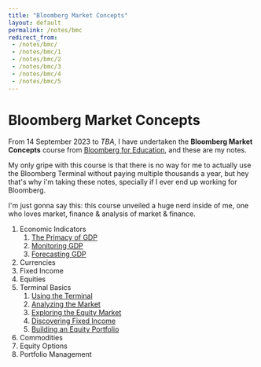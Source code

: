 ```yaml
---
title: "Bloomberg Market Concepts"
layout: default
permalink: /notes/bmc
redirect_from:
 - /notes/bmc/
 - /notes/bmc/1
 - /notes/bmc/2
 - /notes/bmc/3
 - /notes/bmc/4
 - /notes/bmc/5
---
```

# Bloomberg Market Concepts

From 14 September 2023 to _TBA_, I have undertaken the **Bloomberg Market Concepts** course from [Bloomberg for Education](https://portal.bloombergforeducation.com), and these are my notes. 

My only gripe with this course is that there is no way for me to actually use the Bloomberg Terminal without paying multiple thousands a year, but hey that's why i'm taking these notes, specially if I ever end up working for Bloomberg. 

I'm just gonna say this: this course unveiled a huge nerd inside of me, one who loves market, finance & analysis of market & finance. 

1. Economic Indicators
    1. [The Primacy of GDP](/notes/bmc/1/1)
    1. [Monitoring GDP](/notes/bmc/1/2)
    1. [Forecasting GDP](/notes/bmc/1/3)
1. Currencies
1. Fixed Income
1. Equities
1. Terminal Basics
    1. [Using the Terminal](/notes/bmc/5/1)
    1. [Analyzing the Market](/notes/bmc/5/2)
    1. [Exploring the Equity Market](/notes/bmc/5/3)
    1. [Discovering Fixed Income](/notes/bmc/5/4)
    1. [Building an Equity Portfolio](/notes/bmc/5/5)
1. Commodities 
1. Equity Options 
1. Portfolio Management
